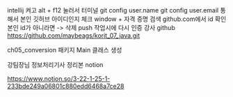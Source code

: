 intellij 켜고 alt + f12 눌러서 터미널
git config user.name
git config user.email 통해서 본인 깃허브 아이디인지 체크
window + 자격 증명 검색
github.com에서 id 확인
본인 id가 아니라면 -> 삭제
push 작업시에 다시 인증
강사 github https://github.com/maybeags/korit_07_java.git

ch05_conversion 패키지 Main 클래스 생성

강팀장님 정보처리기사 정리본 notion

https://www.notion.so/3-22-1-25-1-233bde249a06801c880edd6468a7ce28

